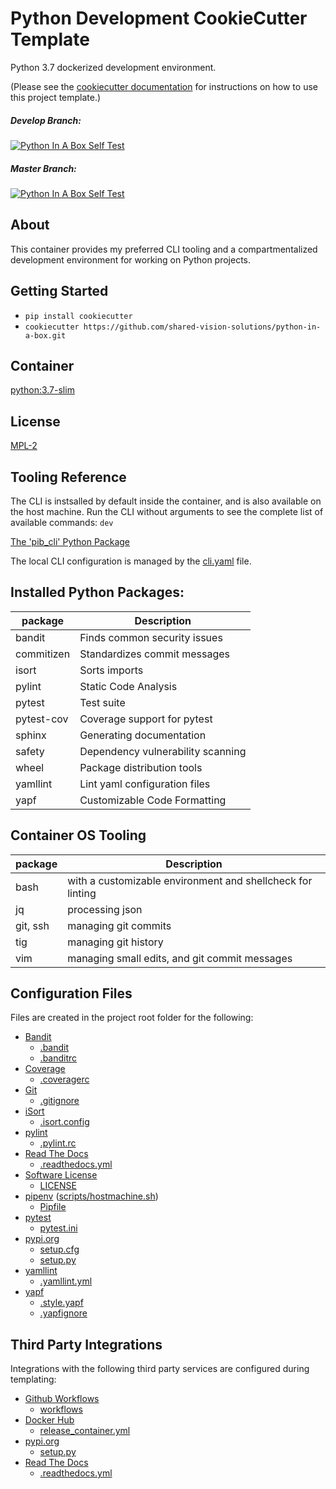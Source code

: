 # Python Development CookieCutter Template

Python 3.7 dockerized development environment.

(Please see the [cookiecutter documentation](https://cookiecutter.readthedocs.io/) for instructions on how to use this project template.)

##### Develop Branch:
[![Python In A Box Self Test](https://github.com/shared-vision-solutions/python-in-a-box/workflows/Python%20In%20A%20Box%20Self%20Test/badge.svg?branch=develop)](https://github.com/shared-vision-solutions/python-in-a-box/actions)

##### Master Branch:
[![Python In A Box Self Test](https://github.com/shared-vision-solutions/python-in-a-box/workflows/Python%20In%20A%20Box%20Self%20Test/badge.svg?branch=master)](https://github.com/shared-vision-solutions/python-in-a-box/actions)

## About

This container provides my preferred CLI tooling and a compartmentalized development environment for working on Python projects.

## Getting Started

- `pip install cookiecutter`
- `cookiecutter https://github.com/shared-vision-solutions/python-in-a-box.git`

## Container

[python:3.7-slim](https://github.com/docker-library/python/tree/master/3.7/buster/slim)

## License

[MPL-2](LICENSE)

## Tooling Reference
The CLI is instsalled by default inside the container, and is also available on the host machine.
Run the CLI without arguments to see the complete list of available commands: `dev`

[The 'pib_cli' Python Package](https://pypi.org/project/pib-cli/)

The local CLI configuration is managed by the [cli.yaml](./{{cookiecutter.project_slug}}/assets/cli.yaml) file.

## Installed Python Packages:

| package    | Description                       |
| ---------- | --------------------------------- |
| bandit     | Finds common security issues      |
| commitizen | Standardizes commit messages      |
| isort      | Sorts imports                     |
| pylint     | Static Code Analysis              |
| pytest     | Test suite                        |
| pytest-cov | Coverage support for pytest       |
| sphinx     | Generating documentation          |
| safety     | Dependency vulnerability scanning |
| wheel      | Package distribution tools        |
| yamllint   | Lint yaml configuration files     |
| yapf       | Customizable Code Formatting      |

## Container OS Tooling
| package | Description                                                 |
|---------|-------------------------------------------------------------|
| bash    |  with a customizable environment and shellcheck for linting |
| jq      |  processing json                                            |
| git, ssh|  managing git commits                                       |
| tig     |  managing git history                                       |
| vim     |  managing small edits, and git commit messages              |

## Configuration Files

Files are created in the project root folder for the following:

- [Bandit](https://bandit.readthedocs.io/en/latest/)
  - [.bandit](./{{cookiecutter.project_slug}}/.bandit)
  - [.banditrc](./{{cookiecutter.project_slug}}/.bandit.rc)
- [Coverage](https://coverage.readthedocs.io/en/coverage-5.3.1/)
  - [.coveragerc](./{{cookiecutter.project_slug}}/.coveragerc)
- [Git](https://git-scm.com/)
  - [.gitignore](./{{cookiecutter.project_slug}}/.gitignore)
- [iSort](https://pycqa.github.io/isort/)
  - [.isort.config](./{{cookiecutter.project_slug}}/.isort.cfg)
- [pylint](https://www.pylint.org/)
  - [.pylint.rc](./{{cookiecutter.project_slug}}/.pylint.rc)
- [Read The Docs](https://readthedocs.org/)
  - [.readthedocs.yml](./{{cookiecutter.project_slug}}/.readthedocs.yml)
- [Software License](https://docs.github.com/en/free-pro-team@latest/github/creating-cloning-and-archiving-repositories/licensing-a-repository)
  - [LICENSE](./{{cookiecutter.project_slug}}/LICENSE)
- [pipenv](https://github.com/pypa/pipenv) ([scripts/hostmachine.sh](./{{cookiecutter.project_slug}}/scripts/hostmachine.sh))
  - [Pipfile](./{{cookiecutter.project_slug}}/Pipfile) 
- [pytest](https://docs.pytest.org/en/stable/)
  - [pytest.ini](./{{cookiecutter.project_slug}}/pytest.ini)
- [pypi.org](https://pypi.org/)
  - [setup.cfg](./{{cookiecutter.project_slug}}/setup.cfg)
  - [setup.py](./{{cookiecutter.project_slug}}/setup.py)
- [yamllint](https://github.com/adrienverge/yamllint)
  - [.yamllint.yml](./{{cookiecutter.project_slug}}/.yamllint.yml)  
- [yapf](https://readthedocs.org/)
  - [.style.yapf](./{{cookiecutter.project_slug}}/.style.yapf)
  - [.yapfignore](./{{cookiecutter.project_slug}}/.yapfignore)

## Third Party Integrations

Integrations with the following third party services are configured during templating:

- [Github Workflows](https://docs.github.com/en/free-pro-team@latest/actions/reference/workflow-syntax-for-github-actions)
  - [workflows](./{{cookiecutter.project_slug}}/.github/workflows)
- [Docker Hub](https://hub.docker.com/)
  - [release_container.yml](./{{cookiecutter.project_slug}}/.github/workflows/release_container.yml)
- [pypi.org](https://pypi.org/)
  - [setup.py](./{{cookiecutter.project_slug}}/setup.py)
- [Read The Docs](https://readthedocs.org/)
  - [.readthedocs.yml](./{{cookiecutter.project_slug}}/.readthedocs.yml)
